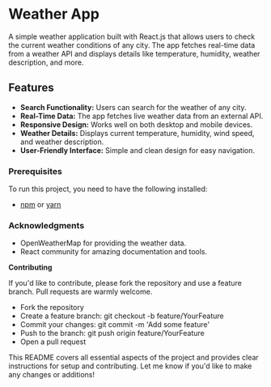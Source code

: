 # Weather App

A simple weather application built with React.js that allows users to check the current weather conditions of any city. The app fetches real-time data from a weather API and displays details like temperature, humidity, weather description, and more.

## Features

- **Search Functionality:** Users can search for the weather of any city.
- **Real-Time Data:** The app fetches live weather data from an external API.
- **Responsive Design:** Works well on both desktop and mobile devices.
- **Weather Details:** Displays current temperature, humidity, wind speed, and weather description.
- **User-Friendly Interface:** Simple and clean design for easy navigation.


### Prerequisites

To run this project, you need to have the following installed:

- [npm](https://www.npmjs.com/) or [yarn](https://yarnpkg.com/)


### Acknowledgments
- OpenWeatherMap for providing the weather data.
- React community for amazing documentation and tools.

**Contributing**

If you'd like to contribute, please fork the repository and use a feature branch. Pull requests are warmly welcome.

- Fork the repository
- Create a feature branch: git checkout -b feature/YourFeature
- Commit your changes: git commit -m 'Add some feature'
- Push to the branch: git push origin feature/YourFeature
- Open a pull request

  
This README covers all essential aspects of the project and provides clear instructions for setup and contributing. Let me know if you'd like to make any changes or additions!

